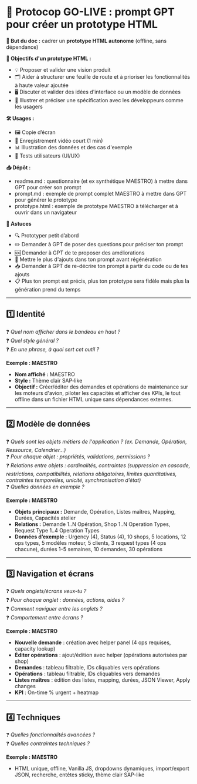 # 🚀 Protocop GO-LIVE : prompt GPT pour créer un prototype HTML

**🎯 But du doc :** cadrer un **prototype HTML autonome** (offline, sans dépendance)

**📌 Objectifs d'un prototype HTML :**

- 💡 Proposer et valider une vision produit
- 🗂️ Aider à structurer une feuille de route et à prioriser les fonctionnalités à haute valeur ajoutée
- 🖥️ Discuter et valider des idées d'interface ou un modèle de données
- 📑 Illustrer et préciser une spécification avec les développeurs comme les usagers

**🛠 Usages :**

- 🖼️ Copie d’écran
- 🎥 Enregistrement vidéo court (1 min)
- 📊 Illustration des données et des cas d'exemple
- 👥 Tests utilisateurs (UI/UX)

**📥 Dépôt :**
- readme.md : questionnaire (et ex synthétique MAESTRO) à mettre dans GPT pour créer son prompt
- prompt.md : exemple de prompt complet MAESTRO à mettre dans GPT pour générer le prototype
- prototype.html : exemple de prototype MAESTRO à télécharger et à ouvrir dans un navigateur


**🤖 Astuces**

- 🔍 Prototyper petit d’abord
- ✏️ Demander à GPT de poser des questions pour préciser ton prompt
- 🆘 Demander à GPT de te proposer des améliorations
- 🔄 Mettre le plus d'ajouts dans ton prompt avant régénération
- 📥 Demander à GPT de re-décrire ton prompt à partir du code ou de tes ajouts
- 📋 Plus ton prompt est précis, plus ton prototype sera fidèle mais plus la génération prend du temps
  
---

## 1️⃣ Identité

❓ *Quel nom afficher dans le bandeau en haut ?*  
❓ *Quel style général ?*  
❓ *En une phrase, à quoi sert cet outil ?*

**Exemple : MAESTRO**

- **Nom affiché :** MAESTRO
- **Style :** Thème clair SAP‑like
- **Objectif :** Créer/éditer des demandes et opérations de maintenance sur les moteurs d'avion, piloter les capacités et afficher des KPIs, le tout offline dans un fichier HTML unique sans dépendances externes.

---

## 2️⃣ Modèle de données

❓ *Quels sont les objets métiers de l'application ? (ex. Demande, Opération, Ressource, Calendrier…)*  
❓ *Pour chaque objet : propriétés, validations, permissions ?*  
❓ *Relations entre objets : cardinalités, contraintes (suppression en cascade, restrictions, compatibilités, relations obligatoires, limites quantitatives, contraintes temporelles, unicité, synchronisation d’état)*  
❓ *Quelles données en exemple ?*

**Exemple : MAESTRO**

- **Objets principaux :** Demande, Opération, Listes maîtres, Mapping, Durées, Capacités atelier
- **Relations :** Demande 1..N Opération, Shop 1..N Operation Types, Request Type 1..4 Operation Types
- **Données d’exemple :** Urgency (4), Status (4), 10 shops, 5 locations, 12 ops types, 5 modèles moteur, 5 clients, 3 request types (4 ops chacune), durées 1–5 semaines, 10 demandes, 30 opérations

---

## 3️⃣ Navigation et écrans

❓ *Quels onglets/écrans veux-tu ?*  
❓ *Pour chaque onglet : données, actions, aides ?*  
❓ *Comment naviguer entre les onglets ?*  
❓ *Comportement entre écrans ?*

**Exemple : MAESTRO**

- **Nouvelle demande** : création avec helper panel (4 ops requises, capacity lookup)
- **Éditer opérations** : ajout/édition avec helper (opérations autorisées par shop)
- **Demandes** : tableau filtrable, IDs cliquables vers opérations
- **Opérations** : tableau filtrable, IDs cliquables vers demandes
- **Listes maîtres** : édition des listes, mapping, durées, JSON Viewer, Apply changes
- **KPI** : On-time % urgent + heatmap

---

## 4️⃣ Techniques

❓ *Quelles fonctionnalités avancées ?*  
❓ *Quelles contraintes techniques ?*

**Exemple : MAESTRO**

- HTML unique, offline, Vanilla JS, dropdowns dynamiques, import/export JSON, recherche, entêtes sticky, thème clair SAP-like
